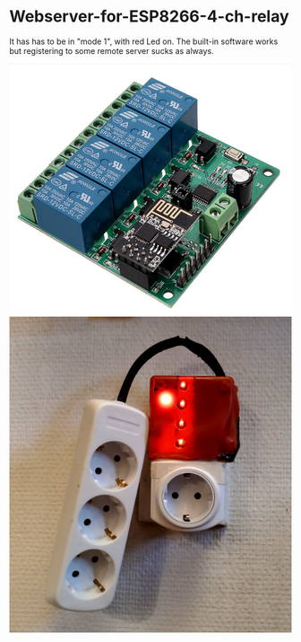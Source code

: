 # Webserver-for-ESP8266-4-ch-relay

It has has to be in "mode 1", with red Led on.  The built-in software works but registering to some remote server sucks as always.

<img src=kuva.png>
<img src=topseli.png>
